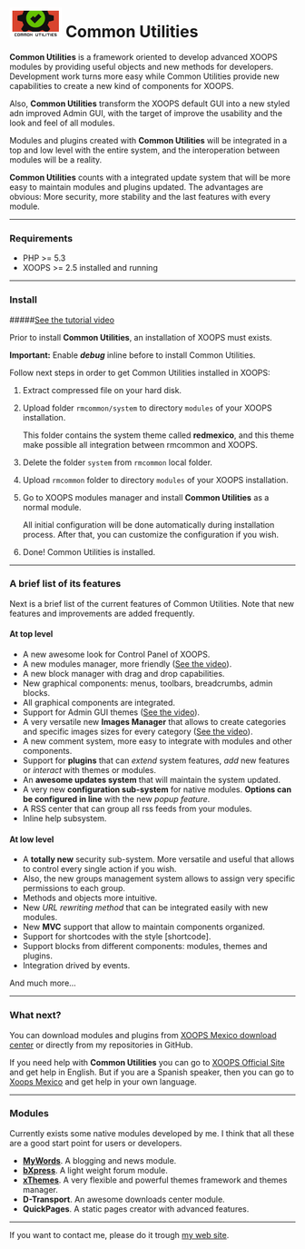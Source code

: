 ![alt Common Utilities Logo](https://raw.githubusercontent.com/bitcero/rmcommon/master/rmcommon/images/logo.png) Common Utilities
========

**Common Utilities** is a framework oriented to develop advanced XOOPS modules by providing useful objects and new methods for developers.
Development work turns more easy while Common Utilities provide new capabilities to create a new kind of components for XOOPS.

Also, **Common Utilities** transform the XOOPS default GUI into a new styled adn improved Admin GUI, with the target of improve the usability
and the look and feel of all modules.

Modules and plugins created with **Common Utilities** will be integrated in a top and low level with the entire system, and the interoperation
between modules will be a reality.

**Common Utilities** counts with a integrated update system that will be more easy to maintain modules and plugins updated. The advantages are obvious:
More security, more stability and the last features with every module.

---

### Requirements
* PHP >= 5.3
* XOOPS >= 2.5 installed and running
 
---

### Install

#####[See the tutorial video](http://youtu.be/3cotY5aVZMc)

Prior to install **Common Utilities**, an installation of XOOPS must exists.

**Important:** Enable ***debug*** inline before to install Common Utilities.

Follow next steps in order to get Common Utilities installed in XOOPS:

1. Extract compressed file on your hard disk.
2. Upload folder `rmcommon/system` to directory `modules` of your XOOPS installation.

   This folder contains the system theme called **redmexico**, and this theme make possible all integration
between rmcommon and XOOPS.

3. Delete the folder `system` from `rmcommon` local folder.
4. Upload `rmcommon` folder to directory `modules` of your XOOPS installation.
5. Go to XOOPS modules manager and install **Common Utilities** as a normal module.

   All initial configuration will be done automatically during installation process. After that, you can customize the configuration if you wish.

6. Done! Common Utilities is installed.

---

### A brief list of its features

Next is a brief list of the current features of Common Utilities. Note that new features and improvements are added frequently.

#### At top level
* A new awesome look for Control Panel of XOOPS.
* A new modules manager, more friendly ([See the video](http://youtu.be/csaNwMyNeYA)).
* A new block manager with drag and drop capabilities.
* New graphical components: menus, toolbars, breadcrumbs, admin blocks.
* All graphical components are integrated.
* Support for Admin GUI themes ([See the video](http://youtu.be/3Bh2zsNt3AM)).
* A very versatile new **Images Manager** that allows to create categories and specific images sizes for every category ([See the video](http://youtu.be/Nzd4MWdQJzA)).
* A new comment system, more easy to integrate with modules and other components.
* Support for **plugins** that can _extend_ system features, _add_ new features or _interact_ with themes or modules.
* An **awesome updates system** that will maintain the system updated.
* A very new **configuration sub-system** for native modules. **Options can be configured in line** with the new _popup feature_.
* A RSS center that can group all rss feeds from your modules.
* Inline help subsystem.

#### At low level
* A **totally new** security sub-system. More versatile and useful that allows to control every single action if you wish.
* Also, the new groups management system allows to assign very specific permissions to each group.
* Methods and objects more intuitive.
* New _URL rewriting method_ that can be integrated easily with new modules.
* New **MVC** support that allow to maintain components organized.
* Support for shortcodes with the style [shortcode].
* Support blocks from different components: modules, themes and plugins.
* Integration drived by events.

And much more...

---

### What next?

You can download modules and plugins from [XOOPS Mexico download center](http://www.xoopsmexico.net/downloads/) or directly from my repositories in GitHub.

If you need help with **Common Utilities** you can go to [XOOPS Official Site](http://www.xoops.org) and get help in English. But if you are a
Spanish speaker, then you can go to [Xoops Mexico](http://www.xoopsmexico.net) and get help in your own language.

---

### Modules

Currently exists some native modules developed by me. I think that all these are a good start point for users or developers.

* [**MyWords**](http://github.com/bitcero/mywords). A blogging and news module.
* [**bXpress**](http://github.com/bitcero/bxpress). A light weight forum module.
* [**xThemes**](http://github.com/bitcero/xthemes). A very flexible and powerful themes framework and themes manager.
* **D-Transport**. An awesome downloads center module.
* **QuickPages**. A static pages creator with advanced features.

---

If you want to contact me, please do it trough [my web site](http://www.eduardocortes.mx).
